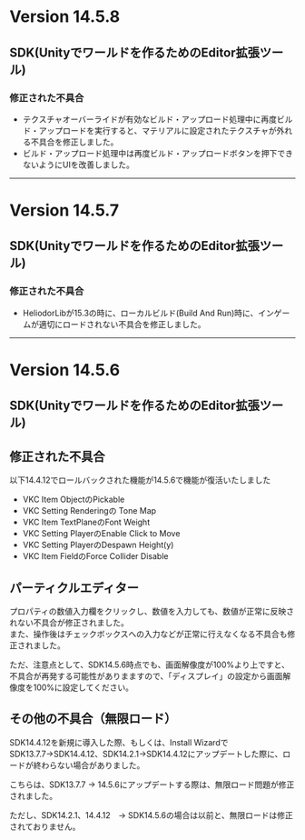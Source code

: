 # Version 14.5.8

## SDK(Unityでワールドを作るためのEditor拡張ツール)

### 修正された不具合

- テクスチャオーバーライドが有効なビルド・アップロード処理中に再度ビルド・アップロードを実行すると、マテリアルに設定されたテクスチャが外れる不具合を修正しました。
- ビルド・アップロード処理中は再度ビルド・アップロードボタンを押下できないようにUIを改善しました。

---

# Version 14.5.7

## SDK(Unityでワールドを作るためのEditor拡張ツール)

### 修正された不具合

- HeliodorLibが15.3の時に、ローカルビルド(Build And Run)時に、インゲームが適切にロードされない不具合を修正しました。

---

# Version 14.5.6

## SDK(Unityでワールドを作るためのEditor拡張ツール)

## 修正された不具合

以下14.4.12でロールバックされた機能が14.5.6で機能が復活いたしました<br>

- VKC Item ObjectのPickable
- VKC Setting Renderingの Tone Map
- VKC Item TextPlaneのFont Weight
- VKC Setting PlayerのEnable Click to Move
- VKC Setting PlayerのDespawn Height(y)
- VKC Item FieldのForce Collider Disable

## パーティクルエディター

プロパティの数値入力欄をクリックし、数値を入力しても、数値が正常に反映されない不具合が修正されました。<br>
また、操作後はチェックボックスへの入力などが正常に行えなくなる不具合も修正されました。<br>

ただ、注意点として、SDK14.5.6時点でも、画面解像度が100%より上ですと、不具合が再発する可能性がありまますので、「ディスプレイ」の設定から画面解像度を100%に設定してください。

## その他の不具合（無限ロード）

SDK14.4.12を新規に導入した際、もしくは、Install WizardでSDK13.7.7→SDK14.4.12、SDK14.2.1→SDK14.4.12にアップデートした際に、ロードが終わらない場合がありました。<br>

こちらは、SDK13.7.7 -> 14.5.6にアップデートする際は、無限ロード問題が修正されました。<br>

ただし、SDK14.2.1、14.4.12　-> SDK14.5.6の場合は以前と、無限ロードは修正されておりません。<br>